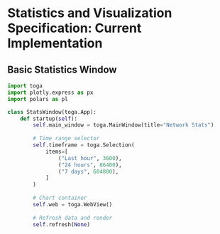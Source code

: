 # Statistics and Visualization Specification: Current Implementation

## Basic Statistics Window
```python
import toga
import plotly.express as px
import polars as pl

class StatsWindow(toga.App):
    def startup(self):
        self.main_window = toga.MainWindow(title="Network Stats")
        
        # Time range selector
        self.timeframe = toga.Selection(
            items=[
                ("Last hour", 3600),
                ("24 hours", 86400),
                ("7 days", 604800),
            ]
        )
        
        # Chart container
        self.web = toga.WebView()
        
        # Refresh data and render
        self.refresh(None)

```
